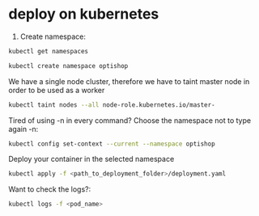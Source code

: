 # deploy on kubernetes

1. Create namespace:

```bash
kubectl get namespaces

kubectl create namespace optishop
```

We have a single node cluster, therefore we have to taint master node in order to be used as a worker

```bash
kubectl taint nodes --all node-role.kubernetes.io/master-
```

Tired of using -n in every command? Choose the namespace not to type again -n:

```bash
kubectl config set-context --current --namespace optishop
```

Deploy your container in the selected namespace

```bash
kubectl apply -f <path_to_deployment_folder>/deployment.yaml
```

Want to check the logs?:

```bash
kubectl logs -f <pod_name>
```
